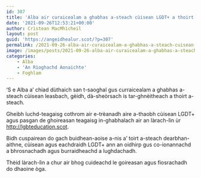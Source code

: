```yaml
---
id: 307
title: 'Alba air curaicealam a ghabhas a-steach cùisean LGDT+ a thoirt a-steach'
date: '2021-09-26T12:53:21+00:00'
author: Crìstean MacMhìcheil
layout: post
guid: 'https://angeidhealur.scot/?p=307'
permalink: /2021-09-26-alba-air-curaicealam-a-ghabhas-a-steach-cuisean-lgdt-a-thoirt-a-steach/
image: /images/posts/2021-09-26-alba-air-curaicealam-a-ghabhas-a-steach-cuisean-lgdt-a-thoirt-a-steach.webp
categories:
    - Alba
    - 'An Rìoghachd Aonaichte'
    - Foghlam
---
```


‘S e Alba a’ chiad dùthaich san t-saoghal gus curraicealam a ghabhas a-steach cùisean leasbach, gèidh, dà-sheòrsach is tar-ghnèitheach a thoirt a-steach.

Gheibh luchd-teagaisg cothrom air e-trèanadh aire a-thaobh cùisean LGDT+ agus pasgan de ghoireasan teagaisg in-ghabhalach air an làrach-lìn ùr <http://lgbteducation.scot>.

Bidh cuspairean do gach buidhean-aoise a-nis a’ toirt a-steach dearbhan-aithne, cùisean agus eachdraidh LGDT+ ann an oidhirp gus co-ionannachd a bhrosnachadh agus burraidheachd a lughdachadh.

Thèid làrach-lìn a chur air bhog cuideachd le goireasan agus fiosrachadh do dhaoine òga.
